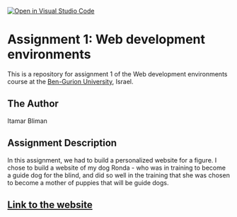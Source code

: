 [![Open in Visual Studio Code](https://classroom.github.com/assets/open-in-vscode-c66648af7eb3fe8bc4f294546bfd86ef473780cde1dea487d3c4ff354943c9ae.svg)](https://classroom.github.com/online_ide?assignment_repo_id=10535527&assignment_repo_type=AssignmentRepo)
# Assignment 1: Web development environments  
This is a repository for assignment 1 of the Web development environments course at the [Ben-Gurion University](https://in.bgu.ac.il/), Israel.

## The Author
Itamar Bliman


## Assignment Description
In this assignment, we had to build a personalized  website for a figure. 
I chose to build a website of my dog Ronda - who was in training to become a guide dog for the blind, and did so well in the training that
she was chosen to become a mother of puppies that will be guide dogs.


## [Link to the website](https://web-development-environments-2023.github.io/312235765/)
